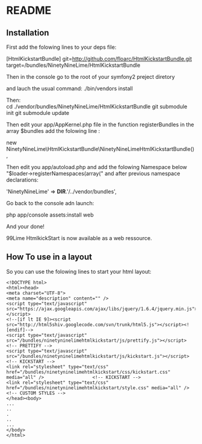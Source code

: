 README
======



Installation
------------

First add the folowing lines to your deps file:

[HtmlKickstartBundle]
    git=http://github.com/floarc/HtmlKickstartBundle.git
    target=/bundles/NinetyNineLime/HtmlKickstartBundle
    
Then in the console go to the root of your symfony2 preject diretory

and lauch the usual command:
./bin/vendors install

Then:    
cd ./vendor/bundles/NinetyNineLime/HtmlKickstartBundle
git submodule init
git submodule update


Then edit your app/AppKernel.php file in the function registerBundles in the array $bundles add the folowing line :

new NinetyNineLime\HtmlKickstartBundle\NinetyNineLimeHtmlKickstartBundle(),


Then edit you app/autoload.php and add the folowing Namespace below "$loader->registerNamespaces(array(" and after previous namespace declarations:

'NinetyNineLime'   => __DIR__.'/../vendor/bundles',


Go back to the console adn launch:

php app/console assets:install web

And your done!


99Lime HtmlkickStart is now available as a web ressource.


How To use in a layout
----------------------


So you can use the folowing lines to start your html layout:
```
<!DOCTYPE html>
<html><head>
<meta charset="UTF-8">
<meta name="description" content="" />
<script type="text/javascript" src="https://ajax.googleapis.com/ajax/libs/jquery/1.6.4/jquery.min.js"></script>
<!--[if lt IE 9]><script src="http://html5shiv.googlecode.com/svn/trunk/html5.js"></script><![endif]-->
<script type="text/javascript" src="/bundles/ninetyninelimehtmlkickstart/js/prettify.js"></script>                                   <!-- PRETTIFY -->
<script type="text/javascript" src="/bundles/ninetyninelimehtmlkickstart/js/kickstart.js"></script>                                  <!-- KICKSTART -->
<link rel="stylesheet" type="text/css" href="/bundles/ninetyninelimehtmlkickstart/css/kickstart.css" media="all" />                  <!-- KICKSTART -->
<link rel="stylesheet" type="text/css" href="/bundles/ninetyninelimehtmlkickstart/style.css" media="all" />                          <!-- CUSTOM STYLES -->
</head><body>
...
..
.
..
...
</body>
</html>
```